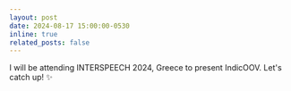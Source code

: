 ```yaml
---
layout: post
date: 2024-08-17 15:00:00-0530
inline: true
related_posts: false
---
```


I will be attending INTERSPEECH 2024, Greece to present IndicOOV. Let's catch up! :sparkles:
